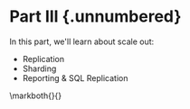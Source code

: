 
# Part III {.unnumbered}

In this part, we'll learn about scale out:

* Replication
* Sharding 
* Reporting & SQL Replication

\markboth{}{}
